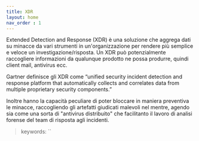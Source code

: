 ```yaml
---
title: XDR
layout: home
nav_order : 1
---
```


Extended Detection and Response (XDR) è una soluzione che aggrega dati su minacce da vari strumenti in un'organizzazione per rendere più semplice e veloce un investigazione/risposta. Un XDR può potenzialmente raccogliere informazioni da qualunque prodotto ne possa produrre, quindi client mail, antivirus ecc.

Gartner definisce gli XDR come “unified security incident detection and response platform that automatically collects and correlates data from multiple proprietary security components.”

Inoltre hanno la capacità peculiare di poter bloccare in maniera preventiva le minacce, raccogliendo gli artefatti giudicati malevoli nel mentre, agendo sia come una sorta di "antivirus distribuito" che facilitanto il lavoro di analisi forense del team di risposta agli incidenti.

> keywords: ``

[//]: https://en.wikipedia.org/wiki/Extended\_detection\_and\_response
